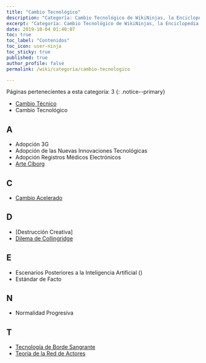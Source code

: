 ```yaml
---
title: "Cambio Tecnológico"
description: "Categoría: Cambio Tecnológico de WikiNinjas, la Enciclopedia Informática Tecnológica"
excerpt: "Categoría: Cambio Tecnológico de WikiNinjas, la Enciclopedia Informática Tecnológica"
date: 2019-10-04 01:40:07
toc: true
toc_label: "Contenidos"
toc_icon: user-ninja
toc_sticky: true
published: true
author_profile: false
permalink: /wiki/categoria/cambio-tecnologico

---
```


Páginas pertenecientes a esta categoría: 3
{: .notice--primary}

- [Cambio Técnico](/wiki/cambio-tecnico) <!-- https://en.wikipedia.org/wiki/Technical_change -->
- Cambio Tecnológico <!-- https://en.wikipedia.org/wiki/Technological_change -->

## A
- Adopción 3G <!-- https://en.wikipedia.org/wiki/3G_adoption -->
- Adopción de las Nuevas Innovaciones Tecnológicas <!-- https://en.wikipedia.org/wiki/Consumer_adoption_of_technological_innovations -->
- Adopción Registros Médicos Electrónicos <!-- https://en.wikipedia.org/wiki/Adoption_of_Electronic_Medical_Records_in_U.S._Hospitals -->
- [Arte Cíborg](/wiki/arte-ciborg)

## C
- [Cambio Acelerado](https://es.wikipedia.org/wiki/Ley_de_rendimientos_acelerados "Cambio Acelerado, desde la Wikipedia en Español")

## D
- [Destrucción Creativa] <!-- https://en.wikipedia.org/wiki/Creative_destruction -->
- [Dilema de Collingridge]() <!-- https://en.wikipedia.org/wiki/Collingridge_dilemma -->

## E
- Escenarios Posteriores a la Inteligencia Artificial () <!-- https://en.wikipedia.org/wiki/AI_aftermath_scenarios -->
- Estándar de Facto <!-- https://en.wikipedia.org/wiki/De_facto_standard -->

## N
- Normalidad Progresiva <!-- https://en.wikipedia.org/wiki/Creeping_normality -->

## T
- [Tecnología de Borde Sangrante](https://es.wikipedia.org/wiki/Bleeding_edge_technology)
- [Teoría de la Red de Actores](https://es.wikipedia.org/wiki/Teor%C3%ADa_del_Actor-Red)


<!-- TODOS LOS CONTENIDOS DE LA CATEGORIA DE LOS CAMBIOS DE TECNOLOGIA ME HE QUEDADO POR LA D, AHORA VOY A TRADUCIR XD XD XD -->
<!-- https://en.wikipedia.org/wiki/Category:Technological_change -->